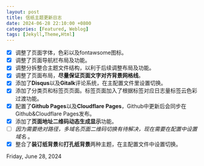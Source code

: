 ```yaml
---
layout: post
title: 信纸主题更新日志  
date: 2024-06-28 22:10:00 +0800 
categories: [Featured, Weblog]
tags: [Jekyll,Theme,Html]
---
```

- [x] 调整了页面字体，色彩以及fontawsome图标。   
- [x] 调整了页面导航栏布局及功能。
- [x] 调整分拆整合主题文件结构，以利于后续调整布局及功能。   
- [x] 调整了页面布局，**尽量保证页面文字对齐背景网格线**。   
- [x] 添加了**Disqus**以及**Gitalk**评论系统，在主配置文件里设置切换。   
- [x] 添加了分类页和标签页页面。标签页面加入了根据标签对应日志量标签云色彩过渡功能。   
- [x] 配置了**Github Pages**以及**Cloudflare Pages**，Github中更新后会同步在Github&Cloudflare Pages发布。
- [x] 添加了**页面地址二维码动态生成显示**功能。   
- [ ] *因为需要绝对路径，多域名页面二维码切换有待解决，现在需要在配置中设置域名* 。    
- [x] 整合了**装订纸背景**和**打孔纸背景**两种主题，在主配置文件中设置切换。   
   
Friday, June 28, 2024